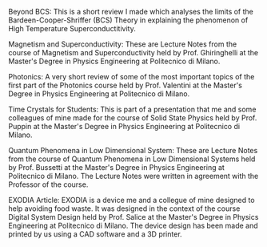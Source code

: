 Beyond BCS: This is a short review I made which analyses the limits of the Bardeen-Cooper-Shriffer (BCS) Theory in explaining the phenomenon of High Temperature Superconductitivity.

Magnetism and Superconductivity: These are Lecture Notes from the course of Magnetism and Superconductivity held by Prof. Ghiringhelli at the Master's Degree in Physics Engineering at Politecnico di Milano.

Photonics: A very short review of some of the most important topics of the first part of the Photonics course held by  Prof. Valentini at the Master's Degree in Physics Engineering at Politecnico di Milano.

Time Crystals for Students: This is part of a presentation that me and some colleagues of mine made for the course of Solid State Physics held by Prof. Puppin at the Master's Degree in Physics Engineering at Politecnico di Milano.

Quantum Phenomena in Low Dimensional System: These are Lecture Notes from the course of Quantum Phenomena in Low Dimensional Systems held by Prof. Bussetti at the Master's Degree in Physics Engineering at Politecnico di Milano. The Lecture Notes were written in agreement with the Professor of the course.

EXODIA Article: EXODIA is a device me and a collegue of mine designed to help avoiding food waste. It was designed in the context of the course Digital System Design held by Prof. Salice at the Master's Degree in Physics Engineering at Politecnico di Milano. The device design has been made and printed by us using a CAD software and a 3D printer.  

